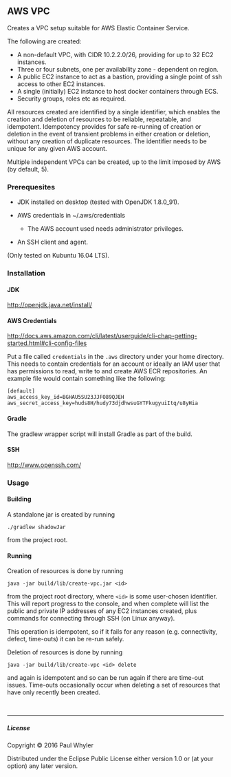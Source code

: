 ## AWS VPC

Creates a VPC setup suitable for AWS Elastic Container Service.

The following are created:

* A non-default VPC, with CIDR 10.2.2.0/26, providing for up to 32 EC2 instances.
* Three or four subnets, one per availability zone - dependent on region.
* A public EC2 instance to act as a bastion, providing a single point of
ssh access to other EC2 instances.
* A single (initially) EC2 instance to host docker containers through ECS.
* Security groups, roles etc as required.

All resources created are identified by a single identifier, which enables
the creation and deletion of resources to be reliable, repeatable, and
idempotent. Idempotency provides for safe re-running of creation or deletion in
the event of transient problems in either creation or deletion, without any
creation of duplicate resources. The identifier needs to be unique for any
given AWS account.

Multiple independent VPCs can be created, up to the limit imposed by AWS
(by default, 5).

### Prerequesites

* JDK installed on desktop (tested with OpenJDK 1.8.0_91).

* AWS credentials in ~/.aws/credentials
  * The AWS account used needs administrator privileges.

* An SSH client and agent.

(Only tested on Kubuntu 16.04 LTS).

### Installation

#### JDK

<http://openjdk.java.net/install/>

#### AWS Credentials

<http://docs.aws.amazon.com/cli/latest/userguide/cli-chap-getting-started.html#cli-config-files>

Put a file called `credentials` in the `.aws` directory under your
home directory. This needs to contain credentials for an account or ideally an
IAM user that has permissions to read, write to and create AWS ECR repositories.
An example file would contain something like the following:

    [default]
    aws_access_key_id=BGHAU5SU23JJFO89QJEH
    aws_secret_access_key=huds8H/hudy73djdhwsuGYTFkugyuiItq/u8yHia

#### Gradle

The gradlew wrapper script will install Gradle as part of the build.

#### SSH

<http://www.openssh.com/>

### Usage

#### Building

A standalone jar is created by running

    ./gradlew shadowJar

from the project root.

#### Running

Creation of resources is done by running

    java -jar build/lib/create-vpc.jar <id>

from the project root directory, where `<id>` is some user-chosen identifier.
This will report progress to the console, and when complete will list the public
and private IP addresses of any EC2 instances created, plus commands for
connecting through SSH (on Linux anyway).

This operation is idempotent, so if it fails for any reason (e.g. connectivity,
defect, time-outs) it can be re-run safely.

Deletion of resources is done by running

    java -jar build/lib/create-vpc <id> delete

and again is idempotent and so can be run again if there are time-out issues.
Time-outs occasionally occur when deleting a set of resources that have only
recently been created.


<br/><hr/>

##### License

Copyright © 2016 Paul Whyler

Distributed under the Eclipse Public License either version 1.0 or (at
your option) any later version.
